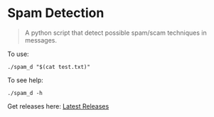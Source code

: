 # Spam Detection
> A python script that detect possible spam/scam techniques in messages.

To use:
```
./spam_d "$(cat test.txt)"
```

To see help:
```
./spam_d -h
```

Get releases here:
[Latest Releases](https://github.com/spam_d/releases/latest)
